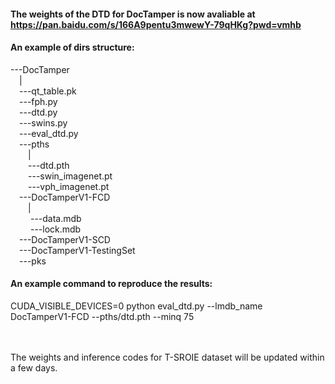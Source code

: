 #### The weights of the DTD for DocTamper is now avaliable at https://pan.baidu.com/s/166A9pentu3mwewY-79qHKg?pwd=vmhb  <Br/>

#### An example of dirs structure: <Br/>

---DocTamper <Br/>
&emsp;| <Br/>
&emsp;---qt_table.pk <Br/>
&emsp;---fph.py <Br/>
&emsp;---dtd.py <Br/>
&emsp;---swins.py <Br/>
&emsp;---eval_dtd.py <Br/>
&emsp;---pths <Br/>
&emsp;&emsp;| <Br/>
&emsp;&emsp;---dtd.pth <Br/>
&emsp;&emsp;---swin_imagenet.pt <Br/>
&emsp;&emsp;---vph_imagenet.pt <Br/>
&emsp;---DocTamperV1-FCD <Br/>
&emsp;&emsp;| <Br/>
&emsp;&emsp; ---data.mdb <Br/>
&emsp;&emsp; ---lock.mdb <Br/>
&emsp;---DocTamperV1-SCD <Br/>
&emsp;---DocTamperV1-TestingSet <Br/>
&emsp;---pks <Br/>
      
#### An example command to reproduce the results: <Br/>

CUDA_VISIBLE_DEVICES=0 python eval_dtd.py --lmdb_name DocTamperV1-FCD --pths/dtd.pth --minq 75 <Br/> <Br/> <Br/>


The weights and inference codes for T-SROIE dataset will be updated within a few days.
